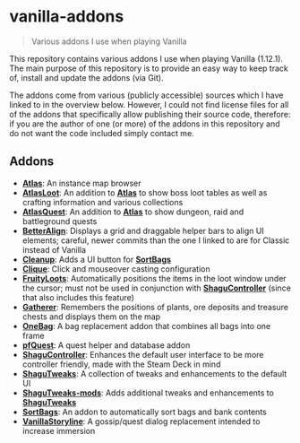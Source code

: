 # vanilla-addons

> Various addons I use when playing Vanilla

This repository contains various addons I use when playing Vanilla (1.12.1).
The main purpose of this repository is to provide an easy way to keep track of,
install and update the addons (via Git).

The addons come from various (publicly accessible) sources which I have linked
to in the overview below. However, I could not find license files for all of
the addons that specifically allow publishing their source code, therefore: if
you are the author of one (or more) of the addons in this repository and do not
want the code included simply contact me.

## Addons

- [__Atlas__][addon-atlas]: An instance map browser
- [__AtlasLoot__][addon-atlas]: An addition to [__Atlas__][addon-atlas] to show
  boss loot tables as well as crafting information and various collections
- [__AtlasQuest__][addon-atlas]: An addition to [__Atlas__][addon-atlas] to
  show dungeon, raid and battleground quests
- [__BetterAlign__][addon-betteralign]: Displays a grid and draggable helper
  bars to align UI elements; careful, newer commits than the one I linked to
  are for Classic instead of Vanilla
- [__Cleanup__][addon-cleanup]: Adds a UI button for
  [__SortBags__][addon-sortbags]
- [__Clique__][addon-clique]: Click and mouseover casting configuration
- [__FruityLoots__][addon-fruityloots]: Automatically positions the items in
  the loot window under the cursor; must not be used in conjunction with
  [__ShaguController__][addon-shagucontroller] (since that also includes this
  feature)
- [__Gatherer__][addon-gatherer]: Remembers the positions of plants, ore
  deposits and treasure chests and displays them on the map
- [__OneBag__][addon-onebag]: A bag replacement addon that combines all bags
  into one frame
- [__pfQuest__][addon-pfquest]: A quest helper and database addon
- [__ShaguController__][addon-shagucontroller]: Enhances the default user
  interface to be more controller friendly, made with the Steam Deck in mind
- [__ShaguTweaks__][addon-shagutweaks]: A collection of tweaks and enhancements
  to the default UI
- [__ShaguTweaks-mods__][addon-shagutweaks-mods]: Adds additional tweaks and
  enhancements to [__ShaguTweaks__][addon-shagutweaks]
- [__SortBags__][addon-sortbags]: An addon to automatically sort bags and bank
  contents
- [__VanillaStoryline__][addon-vanillastoryline]: A gossip/quest dialog
  replacement intended to increase immersion

[addon-atlas]: https://github.com/laytya/Atlas
[addon-betteralign]: https://github.com/DennisWG/BetterAlign/tree/8840ee2dad218d73e5ae8b23979f552f3c2c56cd
[addon-cleanup]: https://github.com/shirsig/Cleanup-vanilla
[addon-clique]: https://vanillawowaddons.com/download/clique/
[addon-fruityloots]: https://legacy-wow.com/vanilla-addons/fruityloots/
[addon-gatherer]: https://github.com/jsb/Gatherer
[addon-onebag]: https://vanillawowaddons.com/download/onebag/
[addon-pfquest]: https://github.com/shagu/pfQuest
[addon-shagutweaks]: https://github.com/shagu/ShaguTweaks
[addon-shagutweaks-mods]: https://github.com/GryllsAddons/ShaguTweaks-mods
[addon-shagucontroller]: https://github.com/shagu/ShaguController
[addon-sortbags]: https://github.com/shirsig/SortBags-vanilla
[addon-vanillastoryline]: https://github.com/tubtubs/VanillaStoryline
